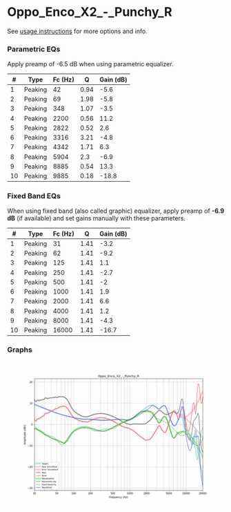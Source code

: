 # Oppo_Enco_X2_-_Punchy_R
See [usage instructions](https://github.com/jaakkopasanen/AutoEq#usage) for more options and info.

### Parametric EQs
Apply preamp of -6.5 dB when using parametric equalizer.

|   # | Type    |   Fc (Hz) |    Q |   Gain (dB) |
|-----|---------|-----------|------|-------------|
|   1 | Peaking |        42 | 0.94 |        -5.6 |
|   2 | Peaking |        69 | 1.98 |        -5.8 |
|   3 | Peaking |       348 | 1.07 |        -3.5 |
|   4 | Peaking |      2200 | 0.56 |        11.2 |
|   5 | Peaking |      2822 | 0.52 |         2.6 |
|   6 | Peaking |      3316 | 3.21 |        -4.8 |
|   7 | Peaking |      4342 | 1.71 |         6.3 |
|   8 | Peaking |      5904 | 2.3  |        -6.9 |
|   9 | Peaking |      8885 | 0.54 |        13.3 |
|  10 | Peaking |      9885 | 0.18 |       -18.8 |

### Fixed Band EQs
When using fixed band (also called graphic) equalizer, apply preamp of **-6.9 dB** (if available) and set gains manually with these parameters.

|   # | Type    |   Fc (Hz) |    Q |   Gain (dB) |
|-----|---------|-----------|------|-------------|
|   1 | Peaking |        31 | 1.41 |        -3.2 |
|   2 | Peaking |        62 | 1.41 |        -9.2 |
|   3 | Peaking |       125 | 1.41 |         1.1 |
|   4 | Peaking |       250 | 1.41 |        -2.7 |
|   5 | Peaking |       500 | 1.41 |        -2   |
|   6 | Peaking |      1000 | 1.41 |         1.9 |
|   7 | Peaking |      2000 | 1.41 |         6.6 |
|   8 | Peaking |      4000 | 1.41 |         1.2 |
|   9 | Peaking |      8000 | 1.41 |        -4.3 |
|  10 | Peaking |     16000 | 1.41 |       -16.7 |

### Graphs
![](./Oppo_Enco_X2_-_Punchy_R.png)
